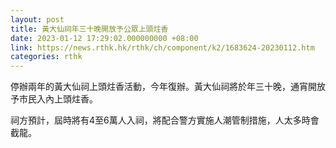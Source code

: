 ```yaml
---
layout: post
title: 黃大仙祠年三十晚開放予公眾上頭炷香
date: 2023-01-12 17:29:02.000000000 +08:00
link: https://news.rthk.hk/rthk/ch/component/k2/1683624-20230112.htm
categories: rthk
---
```


停辦兩年的黃大仙祠上頭炷香活動，今年復辦。黃大仙祠將於年三十晚，通宵開放予市民入內上頭炷香。

祠方預計，屆時將有4至6萬人入祠，將配合警方實施人潮管制措施，人太多時會截龍。
